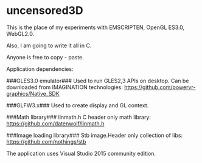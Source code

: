 # uncensored3D

This is the place of my experiments with EMSCRIPTEN, OpenGL ES3.0, WebGL2.0.

Also, I am going to write it all in C.

Anyone is free to copy - paste.

Application dependencies:

###GLES3.0 emulator###
Used to run GLES2,3 APIs on desktop.
Can be downloaded from IMAGINATION technologies:
https://github.com/powervr-graphics/Native_SDK

###GLFW3.x###
Used to create display and GL context.

###Math library###
linmath.h  C header only math library:
https://github.com/datenwolf/linmath.h

###Image loading library###
Stb image.Header only collection of libs:
https://github.com/nothings/stb


The application uses Visual Studio 2015 community edition.





